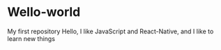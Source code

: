 # Wello-world
My first repository 
Hello, I like JavaScript and React-Native,
and I like to learn new things
